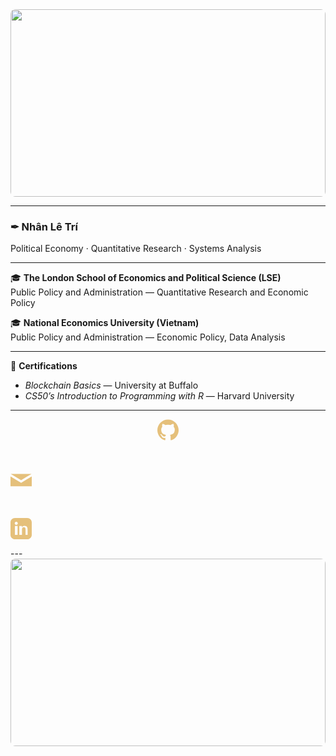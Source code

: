 <div align="center">
  <img src="https://i.imgur.com/n3y46Y2.jpg" style="width: 100%; max-height: 300px; object-fit: cover; border-radius: 8px;">
</div>

---

### ✒︎ Nhân Lê Trí  
Political Economy · Quantitative Research · Systems Analysis  

---

🎓 **The London School of Economics and Political Science (LSE)**  
Public Policy and Administration — Quantitative Research and Economic Policy  

🎓 **National Economics University (Vietnam)**  
Public Policy and Administration — Economic Policy, Data Analysis  

---

📜 **Certifications**  
- *Blockchain Basics* — University at Buffalo 
- *CS50’s Introduction to Programming with R* — Harvard University  

---
<p align="center">

  <!-- GitHub -->
  <a href="https://github.com/yourusername" title="GitHub">
    <svg xmlns="http://www.w3.org/2000/svg" width="34" height="34" viewBox="0 0 24 24" fill="#E5C07B">
      <path d="M12 .297c-6.63 0-12 5.373-12 12 0 5.303 
      3.438 9.8 8.205 11.385.6.113.82-.258.82-.577 
      0-.285-.01-1.04-.015-2.04-3.338.724-4.042-1.61
      -4.042-1.61-.546-1.385-1.333-1.754-1.333-1.754
      -1.09-.744.084-.729.084-.729 1.205.084 1.84 
      1.236 1.84 1.236 1.07 1.835 2.809 1.305 3.495.998
      .108-.776.418-1.305.762-1.605-2.665-.3-5.466-1.334
      -5.466-5.93 0-1.31.468-2.38 1.235-3.22-.135-.303
      -.54-1.523.105-3.176 0 0 1.005-.322 3.3 1.23.96
      -.267 1.98-.399 3-.405 1.02.006 2.04.138 3 
      .405 2.28-1.552 3.285-1.23 3.285-1.23 .645 
      1.653.24 2.873.12 3.176.765.84 1.23 
      1.91 1.23 3.22 0 4.61-2.805 5.625-5.475 
      5.92.429.372.81 1.102.81 2.222 
      0 1.606-.015 2.896-.015 3.286 
      0 .315.21.69.825.57C20.565 22.092 24 
      17.592 24 12.297c0-6.627-5.373-12-12-12"/>
    </svg>
  </a>

  &#8287;&#8287;&#8287;&#8287;&#8287;

  <!-- Email -->
  <a href="mailto:your.email@example.com" title="Email">
    <svg xmlns="http://www.w3.org/2000/svg" width="34" height="34" viewBox="0 0 24 24" fill="#E5C07B">
      <path d="M12 13.065l-11.715-7.065h23.43l-11.715 7.065zm0 
      2.935l-12-7.25v11.25h24v-11.25l-12 7.25z"/>
    </svg>
  </a>

  &#8287;&#8287;&#8287;&#8287;&#8287;

  <!-- LinkedIn -->
  <a href="https://www.linkedin.com/in/your-linkedin" title="LinkedIn">
    <svg xmlns="http://www.w3.org/2000/svg" width="34" height="34" viewBox="0 0 24 24" fill="#E5C07B">
      <path d="M19 0h-14c-2.761 0-5 2.239-5 5v14c0 2.761 2.239 
      5 5 5h14c2.762 0 5-2.239 5-5v-14c0-2.761-2.238-5-5-5zm-11 
      19h-3v-10h3v10zm-1.5-11.268c-.966 0-1.75-.784-1.75-1.75s.784
      -1.75 1.75-1.75 1.75.784 1.75 1.75-.783 1.75-1.75 
      1.75zm13.5 11.268h-3v-5.604c0-1.337-.027-3.062-1.865
      -3.062-1.867 0-2.154 1.459-2.154 2.967v5.699h-3v-10h2.881v1.367h.041c.401
      -.757 1.379-1.557 2.84-1.557 3.039 0 3.6 2.001 3.6 
      4.604v5.586z"/>
    </svg>
  </a>

</p>
---

<div align="center">
  <img src="https://i.imgur.com/WpGqeip.jpg" style="width: 100%; max-height: 300px; object-fit: cover; border-radius: 8px;">
</div>
